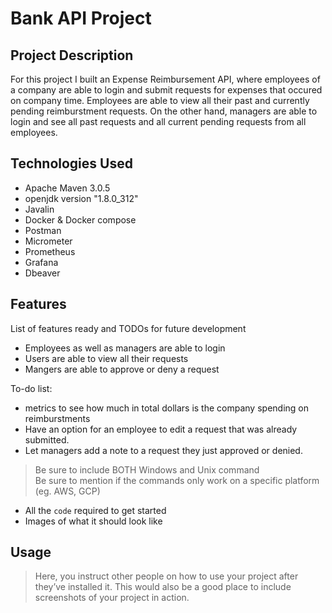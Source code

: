 # Bank API Project

## Project Description
For this project I built an Expense Reimbursement API, where employees of a company are able to login and submit requests for expenses that occured on company time. Employees are able to view all their past and currently pending reimburstment requests. On the other hand, managers are able to login and see all past requests and all current pending requests from all employees. 

## Technologies Used

* Apache Maven 3.0.5
* openjdk version "1.8.0_312"
* Javalin
* Docker & Docker compose
* Postman
* Micrometer
* Prometheus
* Grafana
* Dbeaver 

## Features

List of features ready and TODOs for future development
* Employees as well as managers are able to login
* Users are able to view all their requests 
* Mangers are able to approve or deny a request

To-do list:
* metrics to see how much in total dollars is the company spending on reimburstments
* Have an option for an employee to edit a request that was already submitted.
* Let managers add a note to a request they just approved or denied.

> Be sure to include BOTH Windows and Unix command  
> Be sure to mention if the commands only work on a specific platform (eg. AWS, GCP)
- All the `code` required to get started
- Images of what it should look like

## Usage

> Here, you instruct other people on how to use your project after they’ve installed it. This would also be a good place to include screenshots of your project in action.
